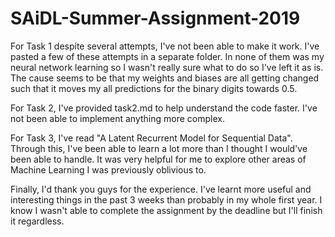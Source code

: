 # SAiDL-Summer-Assignment-2019

For Task 1 despite several attempts, I've not been able to make it work. I've pasted a few of these attempts in a separate folder. In none of them was my neural network learning so I wasn't really sure what to do so I've left it as is. The cause seems to be that my weights and biases are all getting changed such that it moves my all predictions for the binary digits towards 0.5. 

For Task 2, I've provided task2.md to help understand the code faster. I've not been able to implement anything more complex. 

For Task 3, I've read "A Latent Recurrent Model for Sequential Data". Through this, I've been able to learn a lot more than I thought I would've been able to handle. It was very helpful for me to explore other areas of Machine Learning I was previously oblivious to.

Finally, I'd thank you guys for the experience. I've learnt more useful and interesting things in the past 3 weeks than probably in my whole first year. I know I wasn't able to complete the assignment by the deadline but I'll finish it regardless. 
